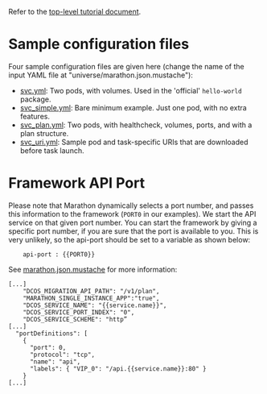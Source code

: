Refer to the [top-level tutorial document](../../docs/pages/tutorial.md).

# Sample configuration files

Four sample configuration files are given here (change the name of the input YAML file at "universe/marathon.json.mustache"):

 - [svc.yml](src/main/dist/svc.yml): Two pods, with volumes. Used in the 'official' `hello-world` package.
 - [svc_simple.yml](src/main/dist/svc_simple.yml): Bare minimum example. Just one pod, with no extra features.
 - [svc_plan.yml](src/main/dist/svc_plan.yml): Two pods, with healthcheck, volumes, ports, and with a plan structure.
 - [svc_uri.yml](src/main/dist/svc_uri.yml): Sample pod and task-specific URIs that are downloaded before task launch.

# Framework API Port

Please note that Marathon dynamically selects a port number, and passes this information to the framework (`PORT0` in our examples). We start the API service on that given port number. You can start the framework by giving a specific port number, if you are sure that the port is available to you. This is very unlikely, so the api-port should be set to a variable as shown below:
```
    api-port : {{PORT0}}
```

See [marathon.json.mustache](universe/marathon.json.mustache) for more information:
```
[...]
    "DCOS_MIGRATION_API_PATH": "/v1/plan",
    "MARATHON_SINGLE_INSTANCE_APP":"true",
    "DCOS_SERVICE_NAME": "{{service.name}}",
    "DCOS_SERVICE_PORT_INDEX": "0",
    "DCOS_SERVICE_SCHEME": "http”
[...]
  "portDefinitions": [
    {
      "port": 0,
      "protocol": "tcp",
      "name": "api",
      "labels": { "VIP_0": "/api.{{service.name}}:80" }
    }
[...]
```

